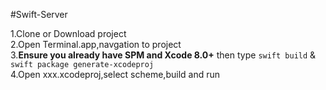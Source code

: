 #Swift-Server

1.Clone or Download project</br>
2.Open Terminal.app,navgation to project</br>
3.**Ensure you already have SPM and Xcode 8.0+**  then type ```swift build``` & ```swift package generate-xcodeproj```</br>
4.Open xxx.xcodeproj,select scheme,build and run</br>
